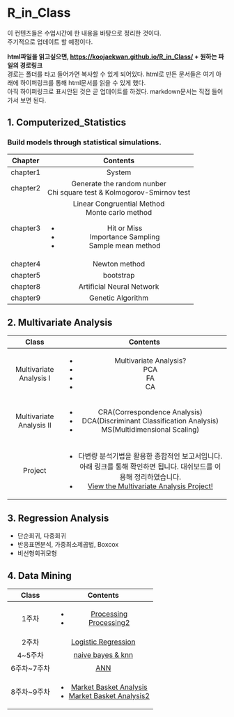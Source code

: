 # R_in_Class 

이 컨텐츠들은 수업시간에 한 내용을 바탕으로 정리한 것이다.  
주기적으로 업데이트 할 예정이다.  

**html파일을 읽고싶으면,   https://koojaekwan.github.io/R_in_Class/ + 원하는 파일의 경로링크**  
경로는 폴더를 타고 들어가면 복사할 수 있게 되어있다. html로 만든 문서들은 여기 아래에 하이퍼링크를 통해 html문서를 읽을 수 있게 했다.  
아직 하이퍼링크로 표시안된 것은 곧 업데이트를 하겠다. markdown문서는 직접 들어가서 보면 된다.  

## 1. Computerized_Statistics  
### Build models through statistical simulations.  

|Chapter|Contents|
|:---:|:---:|
|chapter1| System|
|chapter2| Generate the random nunber <br /> Chi square test & Kolmogorov-Smirnov test|
|chapter3| Linear Congruential Method <br /> Monte carlo method <br /> <ul><li>Hit or Miss</li><li>Importance Sampling</li><li>Sample mean method</li></ul>|
|chapter4| Newton method|
|chapter5| bootstrap|
|chapter8| Artificial Neural Network|
|chapter9| Genetic Algorithm|  



## 2. Multivariate Analysis  

|Class|Contents|
|:---:|:---:|
|Multivariate Analysis Ⅰ|<ul><li>Multivariate Analysis?</li><li>PCA</li><li>FA</li><li>CA</li></ul>|
|Multivariate Analysis Ⅱ|<ul><li>CRA(Correspondence Analysis)</li><li>DCA(Discriminant Classification Analysis)</li><li>MS(Multidimensional Scaling)</li></ul>|
|Project|<ul><li>다변량 분석기법을 활용한 종합적인 보고서입니다. 아래 링크를 통해 확인하면 됩니다. 대쉬보드를 이용해 정리하였습니다.</li><li>[View the Multivariate Analysis Project!](https://koojaekwan.github.io/multivariate_proj/project.html)</li></ul>|


## 3. Regression Analysis  

- 단순회귀, 다중회귀  
- 반응표면분석, 가중최소제곱법, Boxcox  
- 비선형회귀모형  


## 4. Data Mining  

|Class|Contents|
|:---:|:---:|
|1주차|<ul><li>[Processing](https://koojaekwan.github.io/R_in_Class/DataMining/1%EC%A3%BC%EC%B0%A8/Processing.html)</li><li>[Processing2](https://koojaekwan.github.io/R_in_Class/DataMining/1%EC%A3%BC%EC%B0%A8/Processing-2-.html)</li></ul>|
|2주차|[Logistic Regression](https://koojaekwan.github.io/R_in_Class/DataMining/2%EC%A3%BC%EC%B0%A8/Logistic-Regression--colon-data-.html)|
|4~5주차|[naive bayes & knn](https://koojaekwan.github.io/R_in_Class/DataMining/4~5%EC%A3%BC%EC%B0%A8/naive-bayes,-knn.html)|
|6주차~7주차|[ANN](https://koojaekwan.github.io/R_in_Class/DataMining/6%EC%A3%BC%EC%B0%A8/ANN.html)|
|8주차~9주차|<ul><li>[Market Basket Analysis](https://koojaekwan.github.io/R_in_Class/DataMining/8~9%EC%A3%BC%EC%B0%A8/market-basket-analysis.html)</li><li>[Market Basket Analysis2]()</ul>|
